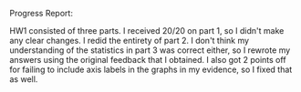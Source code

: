 Progress Report:

HW1 consisted of three parts. I received 20/20 on part 1, so I didn't make any clear changes. I redid the entirety of part 2. 
I don't think my understanding of the statistics in part 3 was correct either, so I rewrote my answers using the original feedback that 
I obtained. I also got 2 points off for failing to include axis labels in the graphs in my evidence, so I fixed that as well. 
